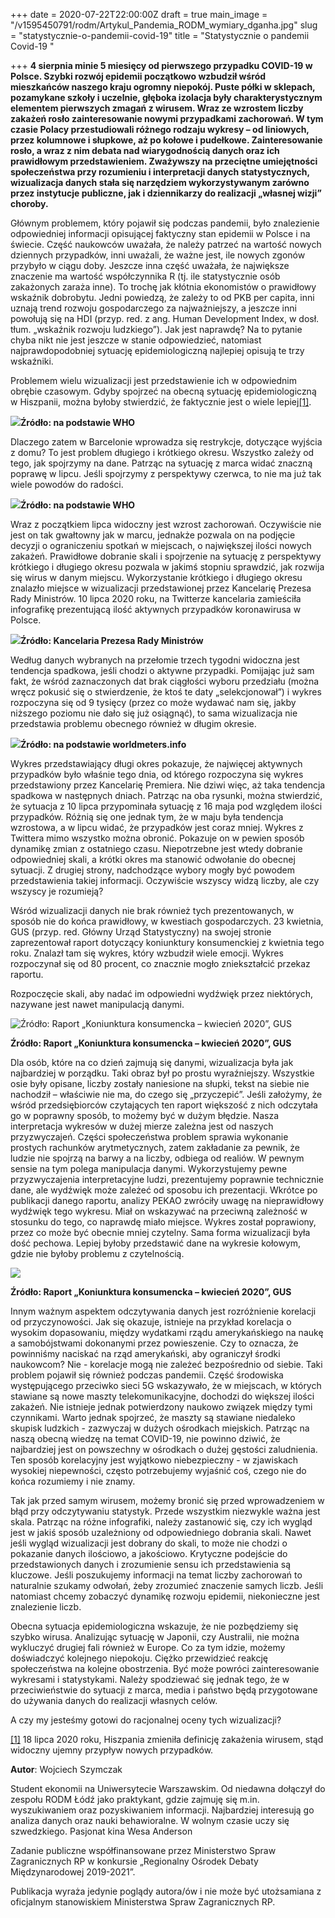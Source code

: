+++
date = 2020-07-22T22:00:00Z
draft = true
main_image = "/v1595450791/rodm/Artykul_Pandemia_RODM_wymiary_dganha.jpg"
slug = "statystycznie-o-pandemii-covid-19"
title = "Statystycznie o pandemii Covid-19 "

+++
**4 sierpnia minie 5 miesięcy od pierwszego przypadku COVID-19 w Polsce. Szybki rozwój epidemii początkowo wzbudził wśród mieszkańców naszego kraju ogromny niepokój. Puste półki w sklepach, pozamykane szkoły i uczelnie, głęboka izolacja były charakterystycznym elementem pierwszych zmagań z wirusem. Wraz ze wzrostem liczby zakażeń rosło zainteresowanie nowymi przypadkami zachorowań. W tym czasie Polacy przestudiowali różnego rodzaju wykresy – od liniowych, przez kolumnowe i słupkowe, aż po kołowe i pudełkowe. Zainteresowanie rosło, a wraz z nim debata nad wiarygodnością danych oraz ich prawidłowym przedstawieniem. Zważywszy na przeciętne umiejętności społeczeństwa przy rozumieniu i interpretacji danych statystycznych, wizualizacja danych stała się narzędziem wykorzystywanym zarówno przez instytucje publiczne, jak i dziennikarzy do realizacji „własnej wizji” choroby.**

Głównym problemem, który pojawił się podczas pandemii, było znalezienie odpowiedniej informacji opisującej faktyczny stan epidemii w Polsce i na świecie. Część naukowców uważała, że należy patrzeć na wartość nowych dziennych przypadków, inni uważali, że ważne jest, ile nowych zgonów przybyło w ciągu doby. Jeszcze inna część uważała, że największe znaczenie ma wartość współczynnika R (tj. ile statystycznie osób zakażonych zaraża inne). To trochę jak kłótnia ekonomistów o prawidłowy wskaźnik dobrobytu. Jedni powiedzą, że zależy to od PKB per capita, inni uznają trend rozwoju gospodarczego za najważniejszy, a jeszcze inni powołują się na HDI (przyp. red. z ang. Human Development Index, w dosł. tłum. „wskaźnik rozwoju ludzkiego”). Jak jest naprawdę? Na to pytanie chyba nikt nie jest jeszcze w stanie odpowiedzieć, natomiast najprawdopodobniej sytuację epidemiologiczną najlepiej opisują te trzy wskaźniki.

Problemem wielu wizualizacji jest przedstawienie ich w odpowiednim obrębie czasowym. Gdyby spojrzeć na obecną sytuację epidemiologiczną w Hiszpanii, można byłoby stwierdzić, że faktycznie jest o wiele lepiej[\[1\]](#_ftn1).

![](https://res.cloudinary.com/inspro/image/upload/v1595451439/rodm/zaka%C5%BCenia_covid_shz82o.png)**Źródło: na podstawie WHO**

Dlaczego zatem w Barcelonie wprowadza się restrykcje, dotyczące wyjścia z domu? To jest problem długiego i krótkiego okresu. Wszystko zależy od tego, jak spojrzymy na dane. Patrząc na sytuację z marca widać znaczną poprawę w lipcu. Jeśli spojrzymy z perspektywy czerwca, to nie ma już tak wiele powodów do radości.

![](https://res.cloudinary.com/inspro/image/upload/v1595451602/rodm/zaka%C5%BCenia_hiszpania_euuv7w.png)**Źródło: na podstawie WHO**

Wraz z początkiem lipca widoczny jest wzrost zachorowań. Oczywiście nie jest on tak gwałtowny jak w marcu, jednakże pozwala on na podjęcie decyzji o ograniczeniu spotkań w miejscach, o największej ilości nowych zakażeń. Prawidłowe dobranie skali i spojrzenie na sytuację z perspektywy krótkiego i długiego okresu pozwala w jakimś stopniu sprawdzić, jak rozwija się wirus w danym miejscu. Wykorzystanie krótkiego i długiego okresu znalazło miejsce w wizualizacji przedstawionej przez Kancelarię Prezesa Rady Ministrów. 10 lipca 2020 roku, na Twitterze kancelaria zamieściła infografikę prezentującą ilość aktywnych przypadków koronawirusa w Polsce.

![](https://res.cloudinary.com/inspro/image/upload/v1595451762/rodm/KPRM_fhxdj1.jpg)**Źródło: Kancelaria Prezesa Rady Ministrów**

Według danych wybranych na przełomie trzech tygodni widoczna jest tendencja spadkowa, jeśli chodzi o aktywne przypadki. Pomijając już sam fakt, że wśród zaznaczonych dat brak ciągłości wyboru przedziału (można wręcz pokusić się o stwierdzenie, że ktoś te daty „selekcjonował”) i wykres rozpoczyna się od 9 tysięcy (przez co może wydawać nam się, jakby niższego poziomu nie dało się już osiągnąć), to sama wizualizacja nie przedstawia problemu obecnego również w długim okresie.

![](https://res.cloudinary.com/inspro/image/upload/v1595451941/rodm/Covid_Polska_srawta.png)**Źródło: na podstawie worldmeters.info**

Wykres przedstawiający długi okres pokazuje, że najwięcej aktywnych przypadków było właśnie tego dnia, od którego rozpoczyna się wykres przedstawiony przez Kancelarię Premiera. Nie dziwi więc, aż taka tendencja spadkowa w następnych dniach. Patrząc na oba rysunki, można stwierdzić, że sytuacja z 10 lipca przypominała sytuację z 16 maja pod względem ilości przypadków. Różnią się one jednak tym, że w maju była tendencja wzrostowa, a w lipcu widać, że przypadków jest coraz mniej. Wykres z Twittera mimo wszystko można obronić. Pokazuje on w pewien sposób dynamikę zmian z ostatniego czasu. Niepotrzebne jest wtedy dobranie odpowiedniej skali, a krótki okres ma stanowić odwołanie do obecnej sytuacji. Z drugiej strony, nadchodzące wybory mogły być powodem przedstawienia takiej informacji. Oczywiście wszyscy widzą liczby, ale czy wszyscy je rozumieją?

Wśród wizualizacji danych nie brak również tych prezentowanych, w sposób nie do końca prawidłowy, w kwestiach gospodarczych. 23 kwietnia, GUS (przyp. red. Główny Urząd Statystyczny) na swojej stronie zaprezentował raport dotyczący koniunktury konsumenckiej z kwietnia tego roku. Znalazł tam się wykres, który wzbudził wiele emocji. Wykres rozpoczynał się od 80 procent, co znacznie mogło zniekształcić przekaz raportu.

Rozpoczęcie skali, aby nadać im odpowiedni wydźwięk przez niektórych, nazywane jest nawet manipulacją danymi.

![Źródło: Raport „Koniunktura konsumencka – kwiecień 2020”, GUS](https://res.cloudinary.com/inspro/image/upload/v1595452080/rodm/wykres_5_bgydhy.png "Źródło: Raport „Koniunktura konsumencka – kwiecień 2020”, GUS")

**Źródło: Raport „Koniunktura konsumencka – kwiecień 2020”, GUS**

Dla osób, które na co dzień zajmują się danymi, wizualizacja była jak najbardziej w porządku. Taki obraz był po prostu wyraźniejszy. Wszystkie osie były opisane, liczby zostały naniesione na słupki, tekst na siebie nie nachodził – właściwie nie ma, do czego się „przyczepić”. Jeśli założymy, że wśród przedsiębiorców czytających ten raport większość z nich odczytała go w poprawny sposób, to możemy być w dużym błędzie. Nasza interpretacja wykresów w dużej mierze zależna jest od naszych przyzwyczajeń. Części społeczeństwa problem sprawia wykonanie prostych rachunków arytmetycznych, zatem zakładanie za pewnik, że ludzie nie spojrzą na barwy a na liczby, odbiega od realiów. W pewnym sensie na tym polega manipulacja danymi. Wykorzystujemy pewne przyzwyczajenia interpretacyjne ludzi, prezentujemy poprawnie technicznie dane, ale wydźwięk może zależeć od sposobu ich prezentacji. Wkrótce po publikacji danego raportu, analizy PEKAO zwróciły uwagę na nieprawidłowy wydźwięk tego wykresu. Miał on wskazywać na przeciwną zależność w stosunku do tego, co naprawdę miało miejsce. Wykres został poprawiony, przez co może być obecnie mniej czytelny. Sama forma wizualizacji była dość pechowa. Lepiej byłoby przedstawić dane na wykresie kołowym, gdzie nie byłoby problemu z czytelnością.

![](https://res.cloudinary.com/inspro/image/upload/v1595495390/rodm/Wykres_5_RODM_xhabav.jpg)

**Źródło: Raport „Koniunktura konsumencka – kwiecień 2020”, GUS**

Innym ważnym aspektem odczytywania danych jest rozróżnienie korelacji od przyczynowości. Jak się okazuje, istnieje na przykład korelacja o wysokim dopasowaniu, między wydatkami rządu amerykańskiego na naukę a samobójstwami dokonanymi przez powieszenie. Czy to oznacza, że powinniśmy naciskać na rząd amerykański, aby ograniczył środki naukowcom? Nie - korelacje mogą nie zależeć bezpośrednio od siebie. Taki problem pojawił się również podczas pandemii. Część środowiska występującego przeciwko sieci 5G wskazywało, że w miejscach, w których stawiane są nowe maszty telekomunikacyjne, dochodzi do większej ilości zakażeń. Nie istnieje jednak potwierdzony naukowo związek między tymi czynnikami. Warto jednak spojrzeć, że maszty są stawiane niedaleko skupisk ludzkich - zazwyczaj w dużych ośrodkach miejskich. Patrząc na naszą obecną wiedzę na temat COVID-19, nie powinno dziwić, że najbardziej jest on powszechny w ośrodkach o dużej gęstości zaludnienia. Ten sposób korelacyjny jest wyjątkowo niebezpieczny - w zjawiskach wysokiej niepewności, często potrzebujemy wyjaśnić coś, czego nie do końca rozumiemy i nie znamy.

Tak jak przed samym wirusem, możemy bronić się przed wprowadzeniem w błąd przy odczytywaniu statystyk. Przede wszystkim niezwykle ważna jest skala. Patrząc na różne infografiki, należy zastanowić się, czy ich wygląd jest w jakiś sposób uzależniony od odpowiedniego dobrania skali. Nawet jeśli wygląd wizualizacji jest dobrany do skali, to może nie chodzi o pokazanie danych ilościowo, a jakościowo. Krytyczne podejście do przedstawionych danych i zrozumienie sensu ich przedstawienia są kluczowe. Jeśli poszukujemy informacji na temat liczby zachorowań to naturalnie szukamy odwołań, żeby zrozumieć znaczenie samych liczb. Jeśli natomiast chcemy zobaczyć dynamikę rozwoju epidemii, niekonieczne jest znalezienie liczb.

Obecna sytuacja epidemiologiczna wskazuje, że nie pozbędziemy się szybko wirusa. Analizując sytuację w Japonii, czy Australii, nie można wykluczyć drugiej fali również w Europe. Co za tym idzie, możemy doświadczyć kolejnego niepokoju. Ciężko przewidzieć reakcję społeczeństwa na kolejne obostrzenia. Być może powróci zainteresowanie wykresami i statystykami. Należy spodziewać się jednak tego, że w przeciwieństwie do sytuacji z marca, media i państwo będą przygotowane do używania danych do realizacji własnych celów.

A czy my jesteśmy gotowi do racjonalnej oceny tych wizualizacji?

[\[1\]](#_ftnref1) 18 lipca 2020 roku, Hiszpania zmieniła definicję zakażenia wirusem, stąd widoczny ujemny przypływ nowych przypadków.

**Autor**: Wojciech Szymczak 

Student ekonomii na Uniwersytecie Warszawskim. Od niedawna dołączył do zespołu RODM Łódź jako praktykant, gdzie zajmuję się m.in. wyszukiwaniem oraz pozyskiwaniem informacji. Najbardziej interesują go analiza danych oraz nauki behawioralne. W wolnym czasie uczy się szwedzkiego. Pasjonat kina Wesa Anderson

Zadanie publiczne współfinansowane przez Ministerstwo Spraw Zagranicznych RP w konkursie „Regionalny Ośrodek Debaty Międzynarodowej 2019-2021”.

Publikacja wyraża jedynie poglądy autora/ów i nie może być utożsamiana z oficjalnym stanowiskiem Ministerstwa Spraw Zagranicznych RP.